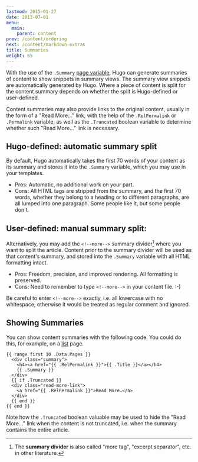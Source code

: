 ```yaml
---
lastmod: 2015-01-27
date: 2013-07-01
menu:
  main:
    parent: content
prev: /content/ordering
next: /content/markdown-extras
title: Summaries
weight: 65
---
```


With the use of the `.Summary` [page variable](/templates/variables/), Hugo can generate summaries of content to show snippets in summary views. The summary view snippets are automatically generated by Hugo. Where a piece of content is split for the content summary depends on whether the split is Hugo-defined or user-defined.

Content summaries may also provide links to the original content, usually in the form of a "Read More..." link, with the help of the `.RelPermalink` or `.Permalink` variable, as well as the `.Truncated` boolean variable to determine whether such "Read More..." link is necessary.

## Hugo-defined: automatic summary split

By default, Hugo automatically takes the first 70 words of your content as its summary and stores it into the `.Summary` variable, which you may use in your templates.

* Pros: Automatic, no additional work on your part.
* Cons: All HTML tags are stripped from the summary, and the first 70 words, whether they belong to a heading or to different paragraphs, are all lumped into one paragraph.  Some people like it, but some people don't.

## User-defined: manual summary split:

Alternatively, you may add the <code>&#60;&#33;&#45;&#45;more&#45;&#45;&#62;</code> summary divider[^1] where you want to split the article.  Content prior to the summary divider will be used as that content's summary, and stored into the `.Summary` variable with all HTML formatting intact.

[^1]: The **summary divider** is also called "more tag", "excerpt separator", etc. in other literature.

* Pros: Freedom, precision, and improved rendering.  All formatting is preserved.
* Cons: Need to remember to type <code>&#60;&#33;&#45;&#45;more&#45;&#45;&#62;</code> in your content file.  :-)

Be careful to enter <code>&#60;&#33;&#45;&#45;more&#45;&#45;&#62;</code> exactly, i.e. all lowercase with no whitespace, otherwise it would be treated as regular comment and ignored.


## Showing Summaries

You can show content summaries with the following code. You could do this, for example, on a [list](/templates/list/) page.

    {{ range first 10 .Data.Pages }}
      <div class="summary">
        <h4><a href="{{ .RelPermalink }}">{{ .Title }}</a></h4>
        {{ .Summary }}
      </div>
      {{ if .Truncated }}
      <div class="read-more-link">
        <a href="{{ .RelPermalink }}">Read More…</a>
      </div>
      {{ end }}
    {{ end }}

Note how the `.Truncated` boolean valuable may be used to hide the "Read More..." link when the content is not truncated, i.e. when the summary contains the entire article.
